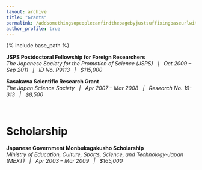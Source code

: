 ```yaml
---
layout: archive
title: "Grants"
permalink: /addsomethingsopeoplecanfindthepagebyjustsuffixingbaseurlwithgrants/
author_profile: true
---
```


{% include base_path %}

**JSPS Postdoctoral Fellowship for Foreign Researchers**<br>
<span style="text-align: justify;"><em>The Japanese Society for the Promotion of Science (JSPS) &nbsp;&nbsp;&#124;&nbsp;&nbsp; Oct 2009 – Sep 2011 &nbsp;&nbsp;&#124;&nbsp;&nbsp; ID No. P9113 &nbsp;&nbsp;&#124;&nbsp;&nbsp; $115,000</em></span>

**Sasakawa Scientific Research Grant**<br>
<span style="text-align: justify;"><em>The Japan Science Society &nbsp;&nbsp;&#124;&nbsp;&nbsp; Apr 2007 – Mar 2008 &nbsp;&nbsp;&#124;&nbsp;&nbsp; Research No. 19-313 &nbsp;&nbsp;&#124;&nbsp;&nbsp; $8,500</em></span><br><br><br>

# Scholarship

**Japanese Government Monbukagakusho Scholarship**<br>
<span style="text-align: justify;"><em>Ministry of Education, Culture, Sports, Science, and Technology-Japan (MEXT) &nbsp;&nbsp;&#124;&nbsp;&nbsp; Apr 2003 – Mar 2009 &nbsp;&nbsp;&#124;&nbsp;&nbsp; $165,000</em></span><br><br>
